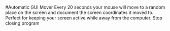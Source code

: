 #Automatic GUI Mover
Every 20 seconds your mouse will move to a random place on the screen and document the screen coordinates it moved to. Perfect for keeping your screen active while away from the computer.
 Stop closing program
